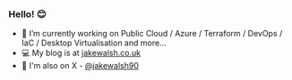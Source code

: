 ### Hello! 😊

 - 🔭 I’m currently working on Public Cloud / Azure / Terraform / DevOps / IaC / Desktop Virtualisation and more... 
 - 💻 My blog is at [jakewalsh.co.uk](https://jakewalsh.co.uk)
 - 👾 I'm also on X - [@jakewalsh90](https://twitter.com/jakewalsh90)
